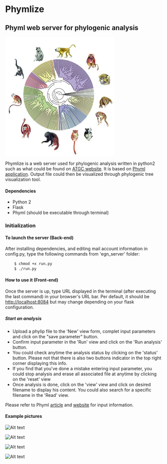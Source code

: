 # Phymlize
## Phyml web server for phylogenic analysis

![Alt text](/suprim_circupix_treedyn1.jpg?raw=true "phylogenic tree")

Phymlize is a web server used for phylogenic analysis written in python2 such as what could be found on [ATGC website](http://www.atgc-montpellier.fr/phyml/). It is based on [Phyml application](http://www.atgc-montpellier.fr/download/papers/phyml_2010.pdf). Output file could then be visualized through phylogenic tree visualization tool.

#### Dependencies
- Python 2
- Flask
- Phyml (should be executable through terminal)

### Initialization

#### To launch the server (Back-end)
After installing dependencies, and editing mail account information in config.py, type the following commands from 'egn_server' folder:

        $ chmod +x run.py
        $ ./run.py

#### How to use it (Front-end)

Once the server is up, type URL displayed in the terminal (after executing the last command) in your browser's URL bar.
Per default, it should be <http://localhost:8084> but may change depending on your flask configuration.

##### Start an analysis

* Upload a phylip file to the 'New' view form, complet input parameters and click on the "save parameter" button. 
* Confirm input parameter in the 'Run' view and click on the 'Run analysis' button.
* You could check anytime the analysis status by clicking on the 'status' button. Please not that there is also two buttons indicator in the top right corner displaying this info.
* If you find that you've done a mistake entering input parameter, you could stop analysis and erase all associated file at anytime by clicking on the 'reset' view
* Once analysis is done, click on the 'view' view and click on desired filename to display his content. You could also search for a specific filename in the 'Read' view.

Please refer to Phyml [article]((http://www.atgc-montpellier.fr/download/papers/phyml_2010.pdf)) and [website](http://www.atgc-montpellier.fr/phyml/) for input information.

#### Example pictures

![Alt text](/Sélection_021.jpg?raw=true "home")

![Alt text](/Sélection_022.jpg?raw=true "New analysis")

![Alt text](/Sélection_023.jpg?raw=true "view")

![Alt text](/Sélection_024.jpg?raw=true "output description")

